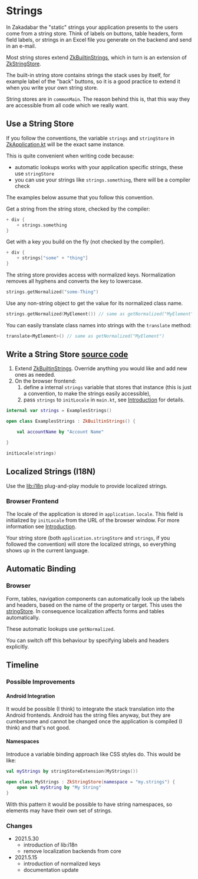 # Strings

In Zakadabar the "static" strings your application presents to the users come from a string store. Think of labels on
buttons, table headers, form field labels, or strings in an Excel file you generate on the backend and send in an
e-mail.

Most string stores extend [ZkBuiltinStrings](/core/core/src/commonMain/kotlin/zakadabar/stack/resources/ZkBuiltinStrings.kt),
which in turn is an extension of [ZkStringStore](/core/core/src/commonMain/kotlin/zakadabar/stack/resources/ZkStringStore.kt).

The built-in string store contains strings the stack uses by itself, for example label of the "back" buttons, so it is a
good practice to extend it when you write your own string store.

String stores are in `commonMain`. The reason behind this is, that this way they are accessible from all code which we
really want.

## Use a String Store

<div data-zk-enrich="Note" data-zk-flavour="Success" data-zk-title="strings and stringStore">

If you follow the conventions, the variable `strings` and `stringStore`
in [ZkApplication.kt](/core/core/src/jsMain/kotlin/zakadabar/stack/frontend/application/ZkApplication.kt) will be the exact same
instance.

This is quite convenient when writing code because:

* automatic lookups works with your application specific strings, these use `stringStore`
* you can use your strings like `strings.something`, there will be a compiler check

The examples below assume that you follow this convention.
</div>

Get a string from the string store, checked by the compiler:

```kotlin
+ div {
    + strings.something
}
```

Get with a key you build on the fly (not checked by the compiler).

```kotlin
+ div {
    + strings["some" + "thing"]
}
```

The string store provides access with normalized keys. Normalization removes all hyphens and converts the key to
lowercase.

```kotlin
strings.getNormalized("some-Thing")
```

Use any non-string object to get the value for its normalized class name.

```kotlin
strings.getNormalized(MyElement()) // same as getNormalized("MyElement")
```

You can easily translate class names into strings with the `translate` method:

```kotlin
translate<MyElement>() // same as getNormalized("MyElement")
```


## Write a String Store [source code](/lib/examples/src/commonMain/kotlin/zakadabar/lib/examples/resources/ExamplesStrings.kt)

1. Extend [ZkBuiltinStrings](/core/core/src/commonMain/kotlin/zakadabar/stack/resources/ZkBuiltinStrings.kt). Override anything
   you would like and add new ones as needed.
1. On the browser frontend:
    1. define a internal `strings` variable that stores that instance (this is just a convention, to make the strings
       easily accessible),
    1. pass `strings` to `initLocale` in `main.kt`, see [Introduction](../browser/Introduction.md) for details.

```kotlin
internal var strings = ExamplesStrings()

open class ExamplesStrings : ZkBuiltinStrings() {

    val accountName by "Account Name"

}
```

```kotlin
initLocale(strings)
```

## Localized Strings (I18N)

Use the [lib:i18n](/doc/guides/plug-and-play/i18n/Introduction.md) plug-and-play module to provide localized strings.

### Browser Frontend

The locale of the application is stored in `application.locale`. This field is initialized by `initLocale` from the URL
of the browser window. For more information see [Introduction](../browser/Introduction.md).

Your string store (both `application.stringStore` and `strings`, if you followed the convention) will store the
localized strings, so everything shows up in the current language.

## Automatic Binding

### Browser

Form, tables, navigation components can automatically look up the labels and headers, based on the name of the property
or target. This uses the [stringStore](/core/core/src/jsMain/kotlin/zakadabar/stack/frontend/application/ZkApplication.kt). In
consequence localization affects forms and tables automatically.

These automatic lookups use `getNormalized`.

You can switch off this behaviour by specifying labels and headers explicitly.

## Timeline

### Possible Improvements

#### Android Integration

It would be possible (I think) to integrate the stack translation into the Android frontends. Android has the string
files anyway, but they are cumbersome and cannot be changed once the application is compiled (I think) and that's not
good.

#### Namespaces

Introduce a variable binding approach like CSS styles do. This would be like:

```kotlin
val myStrings by stringStoreExtension(MyStrings())

open class MyStrings : ZkStringStore(namespace = "my.strings") {
    open val myString by "My String"
}
```

With this pattern it would be possible to have string namespaces, so elements may have their own set of strings.

### Changes

* 2021.5.30
    * introduction of lib:i18n
    * remove localization backends from core  
* 2021.5.15
    * introduction of normalized keys
    * documentation update